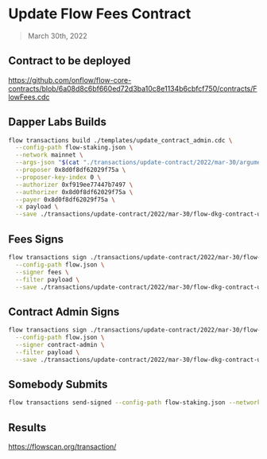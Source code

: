 # Update Flow Fees Contract

> March 30th, 2022

## Contract to be deployed

https://github.com/onflow/flow-core-contracts/blob/6a08d8c6bf660ed72d3ba10c8e1134b6cbfcf750/contracts/FlowFees.cdc

## Dapper Labs Builds

```sh
flow transactions build ./templates/update_contract_admin.cdc \
  --config-path flow-staking.json \
  --network mainnet \
  --args-json "$(cat "./transactions/update-contract/2022/mar-30/arguments-flow-dkg.json")" \
  --proposer 0x8d0f8df62029f75a \
  --proposer-key-index 0 \
  --authorizer 0xf919ee77447b7497 \
  --authorizer 0x8d0f8df62029f75a \
  --payer 0x8d0f8df62029f75a \
  -x payload \
  --save ./transactions/update-contract/2022/mar-30/flow-dkg-contract-upgrade-mar-30-unsigned.rlp
```

## Fees Signs

```sh
flow transactions sign ./transactions/update-contract/2022/mar-30/flow-dkg-contract-upgrade-mar-30-sig-3.rlp \
  --config-path flow.json \
  --signer fees \
  --filter payload \
  --save ./transactions/update-contract/2022/mar-30/flow-dkg-contract-upgrade-mar-30-sig-4.rlp
```

## Contract Admin Signs

```sh
flow transactions sign ./transactions/update-contract/2022/mar-30/flow-dkg-contract-upgrade-mar-30-sig-4.rlp \
  --config-path flow.json \
  --signer contract-admin \
  --filter payload \
  --save ./transactions/update-contract/2022/mar-30/flow-dkg-contract-upgrade-mar-30-sig-complete.rlp
```

## Somebody Submits

```sh
flow transactions send-signed --config-path flow-staking.json --network mainnet ./transactions/update-contract/2022/mar-30/flow-dkg-contract-upgrade-mar-30-sig-complete.rlp
```


## Results

https://flowscan.org/transaction/
